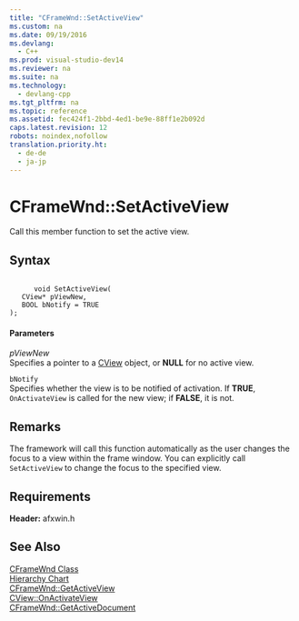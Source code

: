 ```yaml
---
title: "CFrameWnd::SetActiveView"
ms.custom: na
ms.date: 09/19/2016
ms.devlang: 
  - C++
ms.prod: visual-studio-dev14
ms.reviewer: na
ms.suite: na
ms.technology: 
  - devlang-cpp
ms.tgt_pltfrm: na
ms.topic: reference
ms.assetid: fec424f1-2bbd-4ed1-be9e-88ff1e2b092d
caps.latest.revision: 12
robots: noindex,nofollow
translation.priority.ht: 
  - de-de
  - ja-jp
---
```

# CFrameWnd::SetActiveView
Call this member function to set the active view.  
  
## Syntax  
  
```  
  
      void SetActiveView(  
   CView* pViewNew,  
   BOOL bNotify = TRUE   
);  
```  
  
#### Parameters  
 *pViewNew*  
 Specifies a pointer to a [CView](../vs140/CView-Class.md) object, or **NULL** for no active view.  
  
 `bNotify`  
 Specifies whether the view is to be notified of activation. If **TRUE**, `OnActivateView` is called for the new view; if **FALSE**, it is not.  
  
## Remarks  
 The framework will call this function automatically as the user changes the focus to a view within the frame window. You can explicitly call `SetActiveView` to change the focus to the specified view.  
  
## Requirements  
 **Header:** afxwin.h  
  
## See Also  
 [CFrameWnd Class](../vs140/CFrameWnd-Class.md)   
 [Hierarchy Chart](../vs140/Hierarchy-Chart.md)   
 [CFrameWnd::GetActiveView](../vs140/CFrameWnd--GetActiveView.md)   
 [CView::OnActivateView](../vs140/CView--OnActivateView.md)   
 [CFrameWnd::GetActiveDocument](../vs140/CFrameWnd--GetActiveDocument.md)